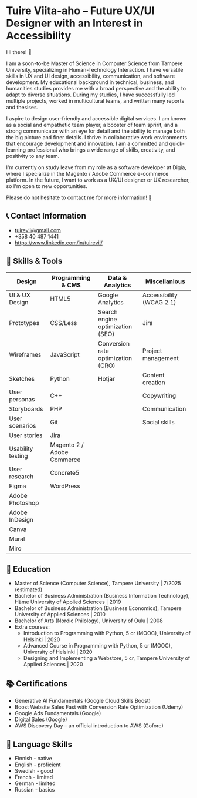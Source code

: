 # Tuire Viita-aho – Future UX/UI Designer with an Interest in Accessibility 
 
Hi there! 👋

I am a soon-to-be Master of Science in Computer Science from Tampere University, specializing in Human-Technology Interaction. I have versatile skills in UX and UI design, accessibility, communication, and software development. My educational background in technical, business, and humanities studies provides me with a broad perspective and the ability to adapt to diverse situations. During my studies, I have successfully led multiple projects, worked in multicultural teams, and written many reports and thesises.

I aspire to design user-friendly and accessible digital services. I am known as a social and empathetic team player, a booster of team spririt, and a strong communicator with an eye for detail and the ability to manage both the big picture and finer details. I thrive in collaborative work environments that encourage development and innovation. I am a committed and quick-learning professional who brings a wide range of skills, creativity, and positivity to any team.

I'm currently on study leave from my role as a software developer at Digia, where I specialize in the Magento / Adobe Commerce e-commerce platform. In the future, I want to work as a UX/UI designer or UX researcher, so I'm open to new opportunities. 

Please do not hesitate to contact me for more information! 🙂

## 📞 Contact Information
* tuirevii@gmail.com
* +358 40 487 1441
* https://www.linkedin.com/in/tuirevii/

## 🧰 Skills & Tools

| Design  | Programming & CMS | Data & Analytics | Miscellanious |
| ------------- | ------------- | ------------- | ------------- |
| UI & UX Design | HTML5 | Google Analytics | Accessibility (WCAG 2.1) |
| Prototypes | CSS/Less | Search engine optimization (SEO) | Jira |
| Wireframes | JavaScript | Conversion rate optimization (CRO) | Project management |
| Sketches | Python | Hotjar | Content creation |
| User personas | C++ | | Copywriting |
| Storyboards | PHP | | Communication |
| User scenarios | Git | | Social skills |
| User stories | Jira |
| Usability testing | Magento 2 / Adobe Commerce |
| User research | Concrete5 |
| Figma | WordPress |
| Adobe Photoshop | |
| Adobe InDesign | |
| Canva | |
| Mural | |
| Miro | |

## 🏫 Education
* Master of Science (Computer Science), Tampere University | 7/2025 (estimated)
* Bachelor of Business Administration (Business Information Technology), Häme University of Applied Sciences | 2019
* Bachelor of Business Administration (Business Economics), Tampere University of Applied Sciences | 2010
* Bachelor of Arts (Nordic Philology), University of Oulu | 2008
* Extra courses:
  * Introduction to Programming with Python, 5 cr (MOOC), University of Helsinki | 2020
  * Advanced Course in Programming with Python, 5 cr (MOOC), University of Helsinki | 2020
  * Designing and Implementing a Webstore, 5 cr, Tampere University of Applied Sciences | 2020

## 📚 Certifications 
- Generative AI Fundamentals (Google Cloud Skills Boost)
- Boost Website Sales Fast with Conversion Rate Optimization (Udemy)
- Google Ads Fundamentals (Google)
- Digital Sales (Google)
- AWS Discovery Day – an official introduction to AWS (Gofore)

## 💬 Language Skills
* Finnish - native
* English - proficient
* Swedish - good
* French  - limited
* German  - limited
* Russian - basics

